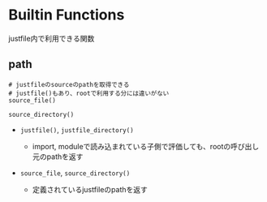 # Builtin Functions

justfile内で利用できる関数

## path

```just
# justfileのsourceのpathを取得できる
# justfile()もあり、rootで利用する分には違いがない
source_file()

source_directory()
```

* `justfile()`, `justfile_directory()`
  * import, moduleで読み込まれている子側で評価しても、rootの呼び出し元のpathを返す

* `source_file`, `source_directory()`
  * 定義されているjustfileのpathを返す
